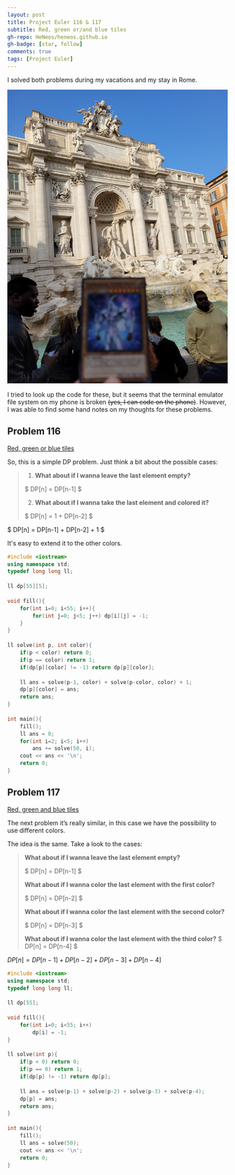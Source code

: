 ```yaml
---
layout: post
title: Project Euler 116 & 117
subtitle: Red, green or/and blue tiles
gh-repo: HeNeos/heneos.github.io
gh-badge: [star, follow]
comments: true
tags: [Project Euler]
---
```


I solved both problems during my vacations and my stay in Rome.

![Trevi Fountain](https://raw.githubusercontent.com/HeNeos/heneos.github.io/master/assets/img/pictures/trevi_fountain.jpg)

I tried to look up the code for these, but it seems that the terminal emulator file system on my phone is broken ~~(yes, I can code on the phone)~~. However, I was able to find some hand notes on my thoughts for these problems.

## Problem 116

[Red, green or blue tiles](https://projecteuler.net/problem=116)

So, this is a simple DP problem. Just think a bit about the possible cases:

> 1. **What about if I wanna leave the last element empty?**
>
> $ DP[n] = DP[n-1] $
>
> 2. **What about if I wanna take the last element and colored it?**
>
> $ DP[n] = 1 + DP[n-2] $

$ DP[n] = DP[n-1] + DP[n-2] + 1 $

It's easy to extend it to the other colors.

```c++
#include <iostream>
using namespace std;
typedef long long ll;

ll dp[55][5];

void fill(){
    for(int i=0; i<55; i++){
        for(int j=0; j<5; j++) dp[i][j] = -1;
    }
}

ll solve(int p, int color){
    if(p < color) return 0;
    if(p == color) return 1;
    if(dp[p][color] != -1) return dp[p][color];

    ll ans = solve(p-1, color) + solve(p-color, color) + 1;
    dp[p][color] = ans;
    return ans;
}

int main(){
    fill();
    ll ans = 0;
    for(int i=2; i<5; i++)
        ans += solve(50, i);
    cout << ans << '\n';
    return 0;
}
```

## Problem 117

[Red, green and blue tiles](https://projecteuler.net/problem=117)

The next problem it’s really similar, in this case we have the possibility to use different colors.

The idea is the same. Take a look to the cases:

> **What about if I wanna leave the last element empty?**
>
> $ DP[n] = DP[n-1] $
>
> **What about if I wanna color the last element with the first color?**
>
> $ DP[n] = DP[n-2] $
>
> **What about if I wanna color the last element with the second color?**
>
> $ DP[n] = DP[n-3] $
>
> **What about if I wanna color the last element with the third color?**
> $ DP[n] = DP[n-4] $

$DP[n] = DP[n-1] + DP[n-2] + DP[n-3] + DP[n-4]$

```c++
#include <iostream>
using namespace std;
typedef long long ll;

ll dp[55];

void fill(){
    for(int i=0; i<55; i++)
        dp[i] = -1;
}

ll solve(int p){
    if(p < 0) return 0;
    if(p == 0) return 1;
    if(dp[p] != -1) return dp[p];

    ll ans = solve(p-1) + solve(p-2) + solve(p-3) + solve(p-4);
    dp[p] = ans;
    return ans;
}

int main(){
    fill();
    ll ans = solve(50);
    cout << ans << '\n';
    return 0;
}
```